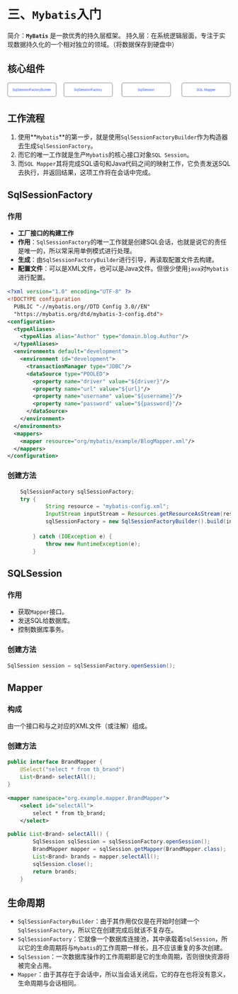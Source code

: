 # 三、`Mybatis`入门

简介：**`MyBatis`** 是一款优秀的持久层框架。
持久层：在系统逻辑层面，专注于实现数据持久化的一个相对独立的领域。（将数据保存到硬盘中）

## 核心组件

![四大组件](images/mybatis核心组件.png)

## 工作流程

1. 使用**`Mybatis`**的第一步，就是使用`SqlSessionFactoryBuilder`作为构造器去生成`SqlSessionFactory`。
2. 而它的唯一工作就是生产`Mybatis`的核心接口对象`SQL Session`。
3. 而`SQL Mapper`其将完成SQL语句和Java代码之间的映射工作，它负责发送SQL去执行，并返回结果，这项工作将在会话中完成。

## SqlSessionFactory

### 作用

- **工厂接口的构建工作**
- **作用**：`SqlSessionFactory`的唯一工作就是创建SQL会话，也就是说它的责任是唯一的，所以常采用单例模式进行处理。
- **生成**：由`SqlSessionFactoryBuilder`进行引导，再读取配置文件去构建。
- **配置文件**：可以是XML文件，也可以是Java文件。但很少使用`java`对`Mybatis`进行配置。

```xml
<?xml version="1.0" encoding="UTF-8" ?>
<!DOCTYPE configuration
  PUBLIC "-//mybatis.org//DTD Config 3.0//EN"
  "https://mybatis.org/dtd/mybatis-3-config.dtd">
<configuration>
  <typeAliases>
  	<typeAlias alias="Author" type="domain.blog.Author"/>
  </typeAliases>
  <environments default="development">
    <environment id="development">
      <transactionManager type="JDBC"/>
      <dataSource type="POOLED">
        <property name="driver" value="${driver}"/>
        <property name="url" value="${url}"/>
        <property name="username" value="${username}"/>
        <property name="password" value="${password}"/>
      </dataSource>
    </environment>
  </environments>
  <mappers>
    <mapper resource="org/mybatis/example/BlogMapper.xml"/>
  </mappers>
</configuration>
```

### 创建方法

```java
	SqlSessionFactory sqlSessionFactory;
    try {
            String resource = "mybatis-config.xml";
            InputStream inputStream = Resources.getResourceAsStream(resource);
            sqlSessionFactory = new SqlSessionFactoryBuilder().build(inputStream);

        } catch (IOException e) {
            throw new RuntimeException(e);
        }
```

## SQLSession

### 作用

- 获取`Mapper`接口。
- 发送SQL给数据库。
- 控制数据库事务。

### 创建方法

```java
SqlSession session = sqlSessionFactory.openSession();
```

## Mapper

### 构成

由一个接口和与之对应的XML文件（或注解）组成。

### 创建方法

```java
public interface BrandMapper {
    @Select("select * from tb_brand")
    List<Brand> selectAll();
}
```

```xml
<mapper namespace="org.example.mapper.BrandMapper">
    <select id="selectAll">
    	select * from tb_brand;
    </select>
```

```java
public List<Brand> selectAll() {
        SqlSession sqlSession = sqlSessionFactory.openSession();
        BrandMapper mapper = sqlSession.getMapper(BrandMapper.class);
        List<Brand> brands = mapper.selectAll();
        sqlSession.close();
    	return brands;
    }
```

## 生命周期

- `SqlSessionFactoryBuilder`：由于其作用仅仅是在开始时创建一个`SqlSessionFactory`，所以它在创建完成后就该不复存在。
- `SqlSessionFactory`：它就像一个数据库连接池，其中承载着`SqlSession`，所以它的生命周期将与`Mybatis`的工作周期一样长，且不应该重复的多次创建。
- `SqlSession`：一次数据库操作的工作周期即是它的生命周期，否则很快资源将被完全占用。
- `Mapper`：由于其存在于会话中，所以当会话关闭后，它的存在也将没有意义，生命周期与会话相同。